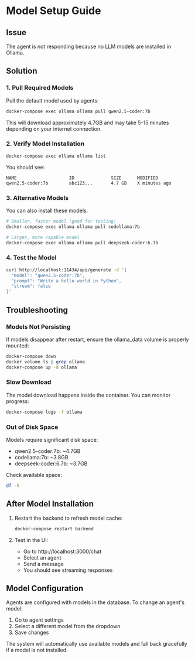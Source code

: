 # Model Setup Guide

## Issue
The agent is not responding because no LLM models are installed in Ollama.

## Solution

### 1. Pull Required Models

Pull the default model used by agents:

```bash
docker-compose exec ollama ollama pull qwen2.5-coder:7b
```

This will download approximately 4.7GB and may take 5-15 minutes depending on your internet connection.

### 2. Verify Model Installation

```bash
docker-compose exec ollama ollama list
```

You should see:
```
NAME                    ID              SIZE      MODIFIED
qwen2.5-coder:7b        abc123...       4.7 GB    X minutes ago
```

### 3. Alternative Models

You can also install these models:

```bash
# Smaller, faster model (good for testing)
docker-compose exec ollama ollama pull codellama:7b

# Larger, more capable model
docker-compose exec ollama ollama pull deepseek-coder:6.7b
```

### 4. Test the Model

```bash
curl http://localhost:11434/api/generate -d '{
  "model": "qwen2.5-coder:7b",
  "prompt": "Write a hello world in Python",
  "stream": false
}'
```

## Troubleshooting

### Models Not Persisting

If models disappear after restart, ensure the ollama_data volume is properly mounted:

```bash
docker-compose down
docker volume ls | grep ollama
docker-compose up -d ollama
```

### Slow Download

The model download happens inside the container. You can monitor progress:

```bash
docker-compose logs -f ollama
```

### Out of Disk Space

Models require significant disk space:
- qwen2.5-coder:7b: ~4.7GB
- codellama:7b: ~3.8GB  
- deepseek-coder:6.7b: ~3.7GB

Check available space:
```bash
df -h
```

## After Model Installation

1. Restart the backend to refresh model cache:
   ```bash
   docker-compose restart backend
   ```

2. Test in the UI:
   - Go to http://localhost:3000/chat
   - Select an agent
   - Send a message
   - You should see streaming responses

## Model Configuration

Agents are configured with models in the database. To change an agent's model:

1. Go to agent settings
2. Select a different model from the dropdown
3. Save changes

The system will automatically use available models and fall back gracefully if a model is not installed.
